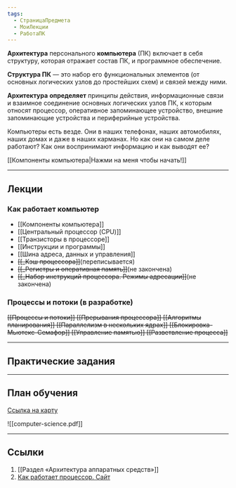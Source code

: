 ```yaml
---
tags:
  - СтраницаПредмета
  - МоиЛекции
  - РаботаПК
---
```

**Архитектура** персонального **компьютера** (ПК) включает в себя структуру, которая отражает состав ПК, и программное обеспечение. 

**Структура ПК** — это набор его функциональных элементов (от основных логических узлов до простейших схем) и связей между ними.

**Архитектура** **определяет** принципы действия, информационные связи и взаимное соединение основных логических узлов ПК, к которым относят процессор, оперативное запоминающее устройство, внешние запоминающие устройства и периферийные устройства.

Компьютеры есть везде. Они в наших телефонах, наших автомобилях, наших домах и даже в наших карманах. Но как они на самом деле работают? Как они воспринимают информацию и как выводят ее?

[[Компоненты компьютера|Нажми на меня чтобы начать!]]

---
## Лекции

### Как работает компьютер

- [[Компоненты компьютера]]
- [[Центральный процессор (CPU)]]
- [[Транзисторы в процессоре]]
- [[Инструкции и программы]]
- [[Шина адреса, данных и управления]]
- ~~[[_Кэш процессора]]~~(переписывается)
- ~~[[_Регистры и оперативная память]]~~(не закончена)
- ~~[[_Набор инструкций процессора. Режимы адресации]]~~(не закончена)

### Процессы и потоки (в разработке)

~~[[Процессы и потоки]]
[[Прерывания процессора]]
[[Алгоритмы планирования]]
[[Параллелизм в нескольких ядрах]]
[[Блокировка-Мьютекс-Семафор]]
[[Управление памятью]]
[[Разветвление процесса]]~~

---
## Практические задания



---
## План обучения

[Ссылка на карту](https://roadmap.sh/computer-science)

![[computer-science.pdf]]

---
## Ссылки

1. [[Раздел «Архитектура аппаратных средств»]]
2. [Как работает процессор. Сайт](http://www.simplecpu.com/Binary.html)